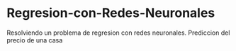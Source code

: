 # Regresion-con-Redes-Neuronales
Resolviendo un problema de regresion con redes neuronales. Prediccion del precio de una casa 

